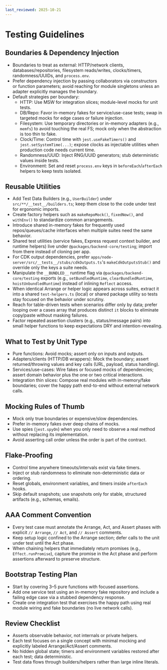 ```yaml
---
last_reviewed: 2025-10-21
---
```


# Testing Guidelines

## Boundaries & Dependency Injection

- Boundaries to treat as external: HTTP/network clients, databases/repositories, filesystem reads/writes, clocks/timers, randomness/UUIDs, and `process.env`.
- Prefer dependency injection by passing collaborators via constructors or function parameters; avoid reaching for module singletons unless an adapter explicitly manages the boundary.
- Default strategies per boundary:
  - HTTP: Use MSW for integration slices; module-level mocks for unit tests.
  - DB/Repo: Favor in-memory fakes for service/use-case tests; swap in targeted mocks for edge cases or failure injection.
  - Filesystem: Use temporary directories or in-memory adapters (e.g., `memfs`) to avoid touching the real FS; mock only when the abstraction is too thin to fake.
  - Clock/Time: Control time with `jest.useFakeTimers()` and `jest.setSystemTime(...)`; expose clocks as injectable utilities when production code needs current time.
  - Randomness/UUID: Inject RNG/UUID generators; stub deterministic values inside tests.
  - Environment: Set and reset `process.env` keys in `beforeEach`/`afterEach` helpers to keep tests isolated.

## Reusable Utilities

- Add Test Data Builders (e.g., `UserBuilder`) under `src/**/__test__/builders.ts`; keep them close to the code under test for ergonomic imports.
- Create factory helpers such as `makeRepoMock()`, `fixedNow()`, and `withEnv()` to standardize common arrangements.
- Introduce shared in-memory fakes for frequently used repos/queues/cache interfaces when multiple suites need the same behavior.
- Shared test utilities (service fakes, Express request context builder, and runtime helpers) live under `@packages/backend-core/testing`; import from there instead of cloning per app.
- For CDK output dependencies, prefer `apps/node-server/src/__tests__/stubs/cdkOutputs.ts`'s `makeCdkOutputsStub()` and override only the keys a suite needs.
- Manipulate the `__BUNDLED__` runtime flag via `@packages/backend-core/testing` exports (e.g., `setBundledRuntime`, `clearBundledRuntime`, `hoistUnbundledRuntime`) instead of inlining `Reflect` access.
- When identical Arrange or helper logic appears across suites, extract it into a shared `test-helpers.ts` (local) or shared package utility so tests stay focused on the behavior under scrutiny.
- Reach for table-driven tests when scenarios differ only by data; prefer looping over a cases array that produces distinct `it` blocks to eliminate copy/paste without masking failures.
- Factor repeated assertion clusters (e.g., status/message pairs) into small helper functions to keep expectations DRY and intention-revealing.

## What to Test by Unit Type

- Pure functions: Avoid mocks; assert only on inputs and outputs.
- Adapters/clients (HTTP/DB wrappers): Mock the boundary; assert returned/throwing values and key calls (URL, payload, status handling).
- Services/use-cases: Wire fakes or focused mocks of dependencies; assert domain behavior plus the one or two critical interactions.
- Integration thin slices: Compose real modules with in-memory/fake boundaries; cover the happy path end-to-end without external network calls.

## Mocking Rules of Thumb

- Mock only true boundaries or expensive/slow dependencies.
- Prefer in-memory fakes over deep chains of mocks.
- Use spies (`jest.spyOn`) when you only need to observe a real method without replacing its implementation.
- Avoid asserting call order unless the order is part of the contract.

## Flake-Proofing

- Control time anywhere timeouts/intervals exist via fake timers.
- Inject or stub randomness to eliminate non-deterministic data or ordering.
- Reset globals, environment variables, and timers inside `afterEach` hooks.
- Skip default snapshots; use snapshots only for stable, structured artifacts (e.g., schemas, emails).

## AAA Comment Convention

- Every test case must annotate the Arrange, Act, and Assert phases with explicit `// Arrange`, `// Act`, and `// Assert` comments.
- Keep setup logic confined to the Arrange section; defer calls to the unit under test until the Act phase.
- When chaining helpers that immediately return promises (e.g., `Effect.runPromise`), capture the promise in the Act phase and perform assertions afterward to preserve structure.

## Bootstrap Testing Plan

- Start by covering 3–5 pure functions with focused assertions.
- Add one service test using an in-memory fake repository and include a failing edge case via a stubbed dependency response.
- Create one integration test that exercises the happy path using real module wiring and fake boundaries (no live network calls).

## Review Checklist

- Asserts observable behavior, not internals or private helpers.
- Each test focuses on a single concept with minimal mocking and explicitly labeled Arrange/Act/Assert comments.
- No hidden global state; timers and environment variables restored after each test; data deterministic.
- Test data flows through builders/helpers rather than large inline literals.
